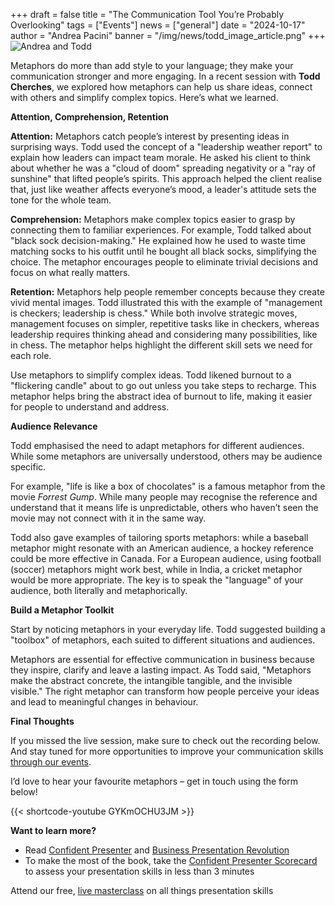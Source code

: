 +++
draft = false
title = "The Communication Tool You’re Probably Overlooking"
tags = ["Events"]
news = ["general"]
date = "2024-10-17"
author = "Andrea Pacini"
banner = "/img/news/todd_image_article.png"
+++
![Andrea and Todd](/img/news/todd_image_article.png "Special Event ")

Metaphors do more than add style to your language; they make your communication stronger and more engaging. In a recent session with **Todd Cherches**, we explored how metaphors can help us share ideas, connect with others and simplify complex topics. Here’s what we learned.

**Attention, Comprehension, Retention** 

**Attention:** Metaphors catch people’s interest by presenting ideas in surprising ways. Todd used the concept of a "leadership weather report" to explain how leaders can impact team morale. He asked his client to think about whether he was a "cloud of doom" spreading negativity or a "ray of sunshine" that lifted people’s spirits. This approach helped the client realise that, just like weather affects everyone’s mood, a leader's attitude sets the tone for the whole team.

**Comprehension:** Metaphors make complex topics easier to grasp by connecting them to familiar experiences. For example, Todd talked about "black sock decision-making." He explained how he used to waste time matching socks to his outfit until he bought all black socks, simplifying the choice. The metaphor encourages people to eliminate trivial decisions and focus on what really matters.

**Retention:** Metaphors help people remember concepts because they create vivid mental images. Todd illustrated this with the example of "management is checkers; leadership is chess." While both involve strategic moves, management focuses on simpler, repetitive tasks like in checkers, whereas leadership requires thinking ahead and considering many possibilities, like in chess. The metaphor helps highlight the different skill sets we need for each role.

Use metaphors to simplify complex ideas. Todd likened burnout to a "flickering candle" about to go out unless you take steps to recharge. This metaphor helps bring the abstract idea of burnout to life, making it easier for people to understand and address.

**Audience Relevance** 

Todd emphasised the need to adapt metaphors for different audiences. While some metaphors are universally understood, others may be audience specific.

For example, "life is like a box of chocolates" is a famous metaphor from the movie *Forrest Gump*. While many people may recognise the reference and understand that it means life is unpredictable, others who haven’t seen the movie may not connect with it in the same way.

Todd also gave examples of tailoring sports metaphors: while a baseball metaphor might resonate with an American audience, a hockey reference could be more effective in Canada. For a European audience, using football (soccer) metaphors might work best, while in India, a cricket metaphor would be more appropriate. The key is to speak the "language" of your audience, both literally and metaphorically.

**Build a Metaphor Toolkit** 

Start by noticing metaphors in your everyday life. Todd suggested building a "toolbox" of metaphors, each suited to different situations and audiences. 

Metaphors are essential for effective communication in business because they inspire, clarify and leave a lasting impact. As Todd said, "Metaphors make the abstract concrete, the intangible tangible, and the invisible visible." The right metaphor can transform how people perceive your ideas and lead to meaningful changes in behaviour.

**Final Thoughts**

If you missed the live session, make sure to check out the recording below. And stay tuned for more opportunities to improve your communication skills [through our events](https://www.eventbrite.co.uk/o/ideas-on-stage-uk-18757456469). 

I’d love to hear your favourite metaphors – get in touch using the form below! 

{{< shortcode-youtube GYKmOCHU3JM >}}

**Want to learn more?** 

* Read [Confident Presenter](https://www.ideasonstage.com/resources/confident-presenter-book/) and [Business Presentation Revolution ](https://www.ideasonstage.com/business-presentation-revolution/book/)
* To make the most of the book, take the [Confident Presenter Scorecard](https://ideasonstage.com/score) to assess your presentation skills in less than 3 minutes

Attend our free, [live masterclass](http://ideasonstageuk.eventbrite.com/) on all things presentation skills

